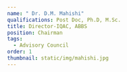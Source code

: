 ```yaml
---
name: " Dr. D.M. Mahishi"
qualifications: Post Doc, Ph.D, M.Sc.
title: Director-IQAC, ABBS
position: Chairman
tags:
  - Advisory Council
order: 1
thumbnail: static/img/mahishi.jpg
---
```

